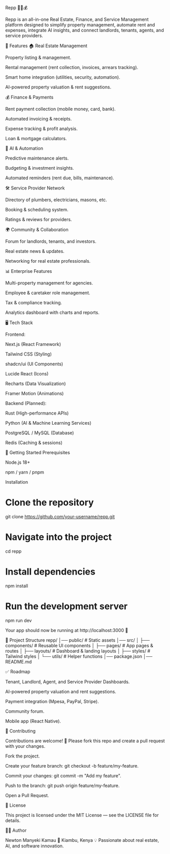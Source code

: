 Repp 🏡💡💰

Repp is an all-in-one Real Estate, Finance, and Service Management platform designed to simplify property management, automate rent and expenses, integrate AI insights, and connect landlords, tenants, agents, and service providers.

🌟 Features
🏠 Real Estate Management

Property listing & management.

Rental management (rent collection, invoices, arrears tracking).

Smart home integration (utilities, security, automation).

AI-powered property valuation & rent suggestions.

💰 Finance & Payments

Rent payment collection (mobile money, card, bank).

Automated invoicing & receipts.

Expense tracking & profit analysis.

Loan & mortgage calculators.

🤖 AI & Automation

Predictive maintenance alerts.

Budgeting & investment insights.

Automated reminders (rent due, bills, maintenance).

🛠 Service Provider Network

Directory of plumbers, electricians, masons, etc.

Booking & scheduling system.

Ratings & reviews for providers.

🌍 Community & Collaboration

Forum for landlords, tenants, and investors.

Real estate news & updates.

Networking for real estate professionals.

📊 Enterprise Features

Multi-property management for agencies.

Employee & caretaker role management.

Tax & compliance tracking.

Analytics dashboard with charts and reports.

🖥️ Tech Stack

Frontend:

Next.js
 (React Framework)

Tailwind CSS
 (Styling)

shadcn/ui
 (UI Components)

Lucide React
 (Icons)

Recharts
 (Data Visualization)

Framer Motion
 (Animations)

Backend (Planned):

Rust
 (High-performance APIs)

Python
 (AI & Machine Learning Services)

PostgreSQL / MySQL (Database)

Redis (Caching & sessions)

🚀 Getting Started
Prerequisites

Node.js 18+

npm / yarn / pnpm

Installation
# Clone the repository
git clone https://github.com/your-username/repp.git

# Navigate into the project
cd repp

# Install dependencies
npm install

# Run the development server
npm run dev


Your app should now be running at http://localhost:3000
 🎉

📂 Project Structure
repp/
│── public/          # Static assets
│── src/
│   ├── components/  # Reusable UI components
│   ├── pages/       # App pages & routes
│   ├── layouts/     # Dashboard & landing layouts
│   ├── styles/      # Tailwind styles
│   └── utils/       # Helper functions
│── package.json
│── README.md

✅ Roadmap

 Tenant, Landlord, Agent, and Service Provider Dashboards.

 AI-powered property valuation and rent suggestions.

 Payment integration (Mpesa, PayPal, Stripe).

 Community forum.

 Mobile app (React Native).

🤝 Contributing

Contributions are welcome! 🎉 Please fork this repo and create a pull request with your changes.

Fork the project.

Create your feature branch: git checkout -b feature/my-feature.

Commit your changes: git commit -m "Add my feature".

Push to the branch: git push origin feature/my-feature.

Open a Pull Request.

📜 License

This project is licensed under the MIT License — see the LICENSE
 file for details.

👨‍💻 Author

Newton Manyeki Kamau
📍 Kiambu, Kenya
💡 Passionate about real estate, AI, and software innovation.
